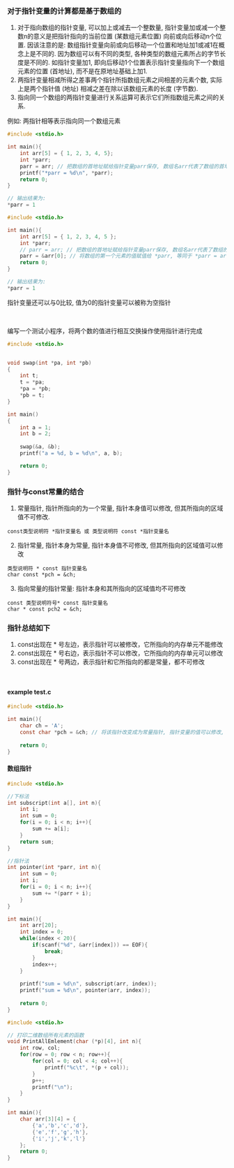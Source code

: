 

### 对于指针变量的计算都是基于数组的

1) 对于指向数组的指针变量, 可以加上或减去一个整数量, 指针变量加或减一个整数n的意义是把指针指向的当前位置 (某数组元素位置) 向前或向后移动n个位置. 因该注意的是: 数组指针变量向前或向后移动一个位置和地址加1或减1在概念上是不同的. 因为数组可以有不同的类型, 各种类型的数组元素所占的字节长度是不同的. 如指针变量加1, 即向后移动1个位置表示指针变量指向下一个数组元素的位置 (首地址), 而不是在原地址基础上加1.
2) 两指针变量相减所得之差事两个指针所指数组元素之间相差的元素个数, 实际上是两个指针值 (地址) 相减之差在除以该数组元素的长度 (字节数).
3) 指向同一个数组的两指针变量进行关系运算可表示它们所指数组元素之间的关系.

例如: 两指针相等表示指向同一个数组元素

```c
#include <stdio.h>

int main(){
    int arr[5] = { 1, 2, 3, 4, 5};
    int *parr;
    parr = arr; // 把数组的首地址赋给指针变量parr保存, 数组名arr代表了数组的首地址
    printf("*parr = %d\n", *parr);
    return 0;
}

// 输出结果为:
*parr = 1
```

```c
#include <stdio.h>

int main(){
    int arr[5] = { 1, 2, 3, 4, 5 };
    int *parr;
    // parr = arr; // 把数组的首地址赋给指针变量parr保存, 数组名arr代表了数组的首地址
    parr = &arr[0]; // 将数组的第一个元素的值赋值给 *parr, 等同于 *parr = arr;
    return 0;
}

// 输出结果为:
*parr = 1
```

指针变量还可以与0比较, 值为0的指针变量可以被称为空指针

<br>

编写一个测试小程序，将两个数的值进行相互交换操作使用指针进行完成

```c
#include <stdio.h>


void swap(int *pa, int *pb)
{
    int t;
    t = *pa;
    *pa = *pb;
    *pb = t;
}

int main()
{
    int a = 1;
    int b = 2;
    
    swap(&a, &b);
    printf("a = %d, b = %d\n", a, b);

    return 0;
}
```

### 指针与const常量的结合

1) 常量指针, 指针所指向的为一个常量, 指针本身值可以修改, 但其所指向的区域值不可修改.
```
const类型说明符 *指针变量名 或 类型说明符 const *指针变量名
```
2) 指针常量, 指针本身为常量, 指针本身值不可修改, 但其所指向的区域值可以修改
```
类型说明符 * const 指针变量名
char const *pch = &ch;
```
3) 指向常量的指针常量: 指针本身和其所指向的区域值均不可修改
```
const 类型说明符号* const 指针变量名
char * const pch2 = &ch;
```

### 指针总结如下

1) const出现在 * 号左边，表示指针可以被修改，它所指向的内存单元不能修改
2) const出现在 * 号右边，表示指针不可以修改，它所指向的内存单元可以修改
3) const出现在 * 号两边，表示指针和它所指向的都是常量，都不可修改

<br>

#### example test.c
```c
#include <stdio.h>

int main(){
    char ch = 'A';
    const char *pch = &ch; // 将该指针改变成为常量指针, 指针变量的值可以修改, 它所指向的那个变量不可修改
    
    return 0;
}
```

#### 数组指针

```c
#include <stdio.h>

//下标法
int subscript(int a[], int n){
    int i;
    int sum = 0;
    for(i = 0; i < n; i++){
        sum += a[i];
    }
    return sum;
}

//指针法
int pointer(int *parr, int n){
    int sum = 0;
    int i;
    for(i = 0; i < n; i++){
        sum += *(parr + i);
    }
}

int main(){
    int arr[20];
    int index = 0;
    while(index < 20){
        if(scanf("%d", &arr[index])) == EOF){
            break;
        }
        index++;
    }
    
    printf("sum = %d\n", subscript(arr, index));
    printf("sum = %d\n", pointer(arr, index));
    
    return 0;
}
```

```c
#include <stdio.h>

// 打印二维数组所有元素的函数
void PrintAllEmlement(char (*p)[4], int n){
    int row, col;
    for(row = 0; row < n; row++){
        for(col = 0; col < 4; col++){
            printf("%c\t", *(p + col));
        }
        p++;
        printf("\n");
    }
}

int main(){
    char arr[3][4] = { 
        {'a','b','c','d'}, 
        {'e','f','g','h'}, 
        {'i','j','k','l'} 
    };
    return 0;
}
```
